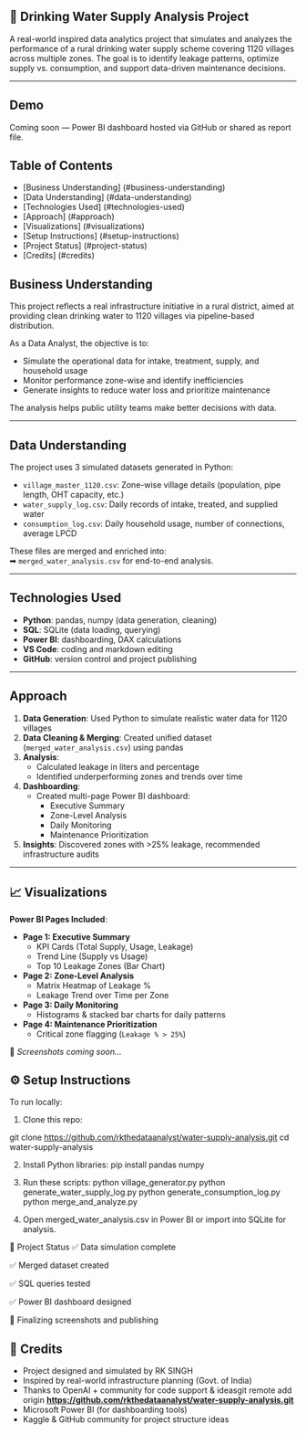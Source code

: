 ## 🚰 Drinking Water Supply Analysis Project

A real-world inspired data analytics project that simulates and analyzes the performance of a rural drinking water supply scheme covering 1120 villages across multiple zones. The goal is to identify leakage patterns, optimize supply vs. consumption, and support data-driven maintenance decisions.

---

##  Demo

 Coming soon — Power BI dashboard hosted via GitHub or shared as report file.


## Table of Contents

- [Business Understanding] (#business-understanding)
- [Data Understanding] (#data-understanding)
- [Technologies Used] (#technologies-used)
- [Approach] (#approach)
- [Visualizations] (#visualizations)
- [Setup Instructions] (#setup-instructions)
- [Project Status] (#project-status)
- [Credits] (#credits)


## Business Understanding

This project reflects a real infrastructure initiative in a rural district, aimed at providing clean drinking water to 1120 villages via pipeline-based distribution.

As a Data Analyst, the objective is to:
- Simulate the operational data for intake, treatment, supply, and household usage
- Monitor performance zone-wise and identify inefficiencies
- Generate insights to reduce water loss and prioritize maintenance

The analysis helps public utility teams make better decisions with data.

---

## Data Understanding

The project uses 3 simulated datasets generated in Python:

- `village_master_1120.csv`: Zone-wise village details (population, pipe length, OHT capacity, etc.)
- `water_supply_log.csv`: Daily records of intake, treated, and supplied water
- `consumption_log.csv`: Daily household usage, number of connections, average LPCD

These files are merged and enriched into:  
➡ `merged_water_analysis.csv` for end-to-end analysis.

---

## Technologies Used

- **Python**: pandas, numpy (data generation, cleaning)
- **SQL**: SQLite (data loading, querying)
- **Power BI**: dashboarding, DAX calculations
- **VS Code**: coding and markdown editing
- **GitHub**: version control and project publishing

---

## Approach

1. **Data Generation**: Used Python to simulate realistic water data for 1120 villages
2. **Data Cleaning & Merging**: Created unified dataset (`merged_water_analysis.csv`) using pandas
3. **Analysis**:
   - Calculated leakage in liters and percentage
   - Identified underperforming zones and trends over time
4. **Dashboarding**:
   - Created multi-page Power BI dashboard:
     - Executive Summary
     - Zone-Level Analysis
     - Daily Monitoring
     - Maintenance Prioritization
5. **Insights**: Discovered zones with >25% leakage, recommended infrastructure audits

---

## 📈 Visualizations

**Power BI Pages Included**:
- **Page 1: Executive Summary**
  - KPI Cards (Total Supply, Usage, Leakage)
  - Trend Line (Supply vs Usage)
  - Top 10 Leakage Zones (Bar Chart)
- **Page 2: Zone-Level Analysis**
  - Matrix Heatmap of Leakage %
  - Leakage Trend over Time per Zone
- **Page 3: Daily Monitoring**
  - Histograms & stacked bar charts for daily patterns
- **Page 4: Maintenance Prioritization**
  - Critical zone flagging (`Leakage % > 25%`)

📸 _Screenshots coming soon..._



## ⚙️ Setup Instructions

To run locally:

1. Clone this repo:

git clone https://github.com/rkthedataanalyst/water-supply-analysis.git
cd water-supply-analysis

2. Install Python libraries:
pip install pandas numpy

3. Run these scripts:
python village_generator.py
python generate_water_supply_log.py
python generate_consumption_log.py
python merge_and_analyze.py

4. Open merged_water_analysis.csv in Power BI or import into SQLite for analysis.

📌 Project Status
✅ Data simulation complete

✅ Merged dataset created

✅ SQL queries tested

✅ Power BI dashboard designed

🚧 Finalizing screenshots and publishing

## 🙏 Credits

- Project designed and simulated by RK SINGH
- Inspired by real-world infrastructure planning (Govt. of India)
- Thanks to OpenAI + community for code support & ideasgit remote add origin **https://github.com/rkthedataanalyst/water-supply-analysis.git**
- Microsoft Power BI (for dashboarding tools)
- Kaggle & GitHub community for project structure ideas

